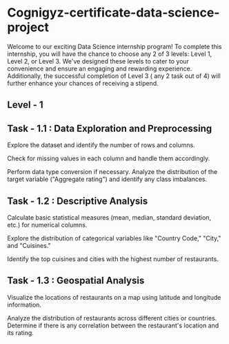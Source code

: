 # Cognigyz-certificate-data-science-project

Welcome to our exciting Data Science internship program! To complete this internship, you will have the chance to choose any 2 of 3 levels: Level 1, Level 2, or Level 3. We've designed these levels to cater to your convenience and ensure an engaging and rewarding experience. Additionally, the successful completion of Level 3 ( any 2 task out of 4) will further enhance your chances of receiving a stipend.

## Level - 1
## Task - 1.1 : Data Exploration and Preprocessing
Explore the dataset and identify the number of rows and columns.

Check for missing values in each column and handle them accordingly.

 Perform data type conversion if necessary. Analyze the distribution of the target variable ("Aggregate rating") and identify any class imbalances.


 ## Task - 1.2 :  Descriptive Analysis
 Calculate basic statistical measures (mean, median, standard deviation, etc.) for numerical columns.
 
 Explore the distribution of categorical variables like "Country Code," "City," and "Cuisines."
 
 Identify the top cuisines and cities with the highest number of restaurants.


 ## Task - 1.3 : Geospatial Analysis
 Visualize the locations of restaurants on a map using latitude and longitude information.
 
 Analyze the distribution of restaurants across different cities or countries. Determine if there is any correlation between the restaurant's location and its rating.


